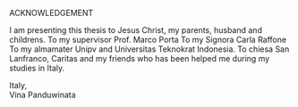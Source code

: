 ACKNOWLEDGEMENT

I am presenting this thesis to Jesus Christ, my parents, husband and childrens.
To my supervisor Prof. Marco Porta
To my Signora Carla Raffone
To my almamater Unipv and Universitas Teknokrat Indonesia.
To chiesa San Lanfranco, Caritas and my friends who has been helped me during my studies in Italy.
											
Italy,   
Vina Panduwinata

